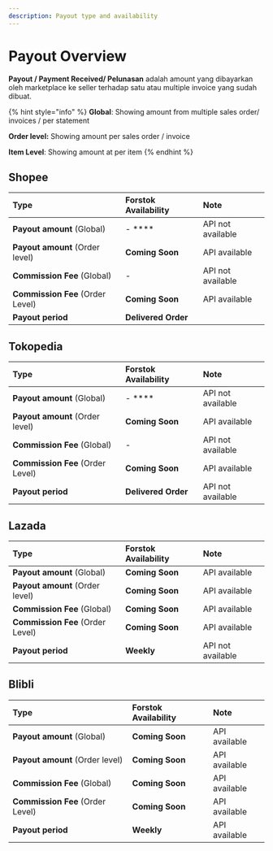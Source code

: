 ```yaml
---
description: Payout type and availability
---
```


# Payout Overview

**Payout / Payment Received/ Pelunasan** adalah amount yang dibayarkan oleh marketplace ke seller terhadap satu atau multiple invoice yang sudah dibuat.    

{% hint style="info" %}
**Global**:  Showing amount from multiple sales order/ invoices / per statement

**Order level:** Showing amount per sales order / invoice

**Item Level**: Showing amount at per item
{% endhint %}

## Shopee

| Type | Forstok Availability | Note |
| :--- | :--- | :--- |
| **Payout amount** \(Global\) | - **** | API not available |
| **Payout amount** \(Order level\) | **Coming Soon** | API available |
| **Commission Fee** \(Global\) | -  | API not available |
| **Commission Fee** \(Order Level\) | **Coming Soon** | API available |
| **Payout period**   | **Delivered Order** |  |

## Tokopedia

| Type | Forstok Availability | Note |
| :--- | :--- | :--- |
| **Payout amount** \(Global\) | -  **** | API not available |
| **Payout amount** \(Order level\) | **Coming Soon** | API available |
| **Commission Fee** \(Global\) | -  | API not available |
| **Commission Fee** \(Order Level\) | **Coming Soon** | API available |
| **Payout period** | **Delivered Order** | API not available |

## Lazada

| Type | Forstok Availability | Note |
| :--- | :--- | :--- |
| **Payout amount** \(Global\) | **Coming Soon**  | API available |
| **Payout amount** \(Order level\) | **Coming Soon** | API available |
| **Commission Fee** \(Global\) | **Coming Soon** | API available |
| **Commission Fee** \(Order Level\) | **Coming Soon** | API available |
| **Payout period** | **Weekly**  | API not available |

## Blibli

| Type | Forstok Availability | Note |
| :--- | :--- | :--- |
| **Payout amount** \(Global\) | **Coming Soon**  | API available |
| **Payout amount** \(Order level\) | **Coming Soon** | API available |
| **Commission Fee** \(Global\) | **Coming Soon** | API available |
| **Commission Fee** \(Order Level\) | **Coming Soon** | API available |
| **Payout period** | **Weekly** | API available |

## 

